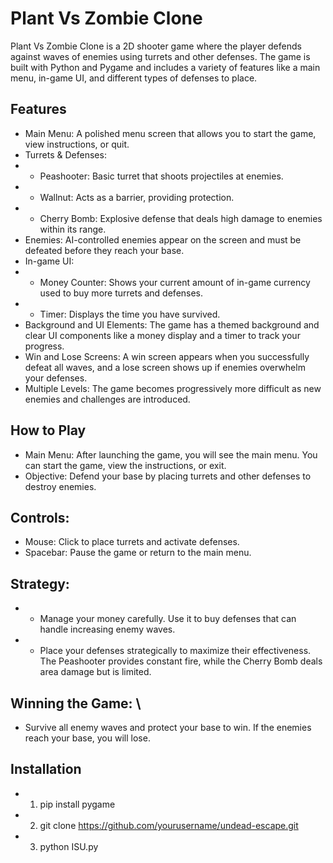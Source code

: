 # Plant Vs Zombie Clone
Plant Vs Zombie Clone is a 2D shooter game where the player defends against waves of enemies using turrets and other defenses. The game is built with Python and Pygame and includes a variety of features like a main menu, in-game UI, and different types of defenses to place.

## Features
- Main Menu: A polished menu screen that allows you to start the game, view instructions, or quit.
- Turrets & Defenses:
- - Peashooter: Basic turret that shoots projectiles at enemies.
- - Wallnut: Acts as a barrier, providing protection.
- - Cherry Bomb: Explosive defense that deals high damage to enemies within its range.
- Enemies: AI-controlled enemies appear on the screen and must be defeated before they reach your base.
- In-game UI:
- - Money Counter: Shows your current amount of in-game currency used to buy more turrets and defenses.
- - Timer: Displays the time you have survived.
- Background and UI Elements: The game has a themed background and clear UI components like a money display and a timer to track your progress.
- Win and Lose Screens: A win screen appears when you successfully defeat all waves, and a lose screen shows up if enemies overwhelm your defenses.
- Multiple Levels: The game becomes progressively more difficult as new enemies and challenges are introduced.
## How to Play
- Main Menu: After launching the game, you will see the main menu. You can start the game, view the instructions, or exit.
- Objective: Defend your base by placing turrets and other defenses to destroy enemies.
## Controls:
- Mouse: Click to place turrets and activate defenses.
- Spacebar: Pause the game or return to the main menu.
## Strategy:
- - Manage your money carefully. Use it to buy defenses that can handle increasing enemy waves.
- - Place your defenses strategically to maximize their effectiveness. The Peashooter provides constant fire, while the Cherry Bomb deals area damage but is limited.
## Winning the Game: \
- Survive all enemy waves and protect your base to win. If the enemies reach your base, you will lose.

## Installation
- 1. pip install pygame
- 2. git clone https://github.com/yourusername/undead-escape.git
- 3. python ISU.py
